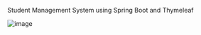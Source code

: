 Student Management System using Spring Boot and Thymeleaf

![image](https://user-images.githubusercontent.com/10458982/187677334-03908c2e-50ec-454b-8bfd-50f53199bf94.png)
